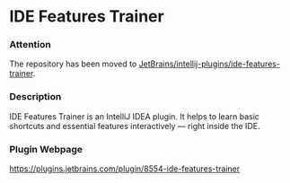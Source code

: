 # IDE Features Trainer

### Attention
The repository has been moved to [JetBrains/intellij-plugins/ide-features-trainer](https://github.com/JetBrains/intellij-plugins/tree/master/ide-features-trainer).


### Description
IDE Features Trainer is an IntelliJ IDEA plugin. It helps to learn basic shortcuts and essential features interactively — right inside the IDE.

### Plugin Webpage
https://plugins.jetbrains.com/plugin/8554-ide-features-trainer
